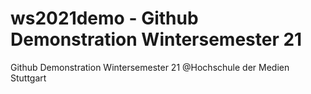 # ws2021demo - Github Demonstration Wintersemester 21

Github Demonstration Wintersemester 21 @Hochschule der Medien Stuttgart
